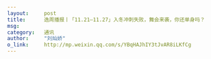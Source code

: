 ```yaml
---
layout:     post
title:      逸周播报丨「11.21—11.27」入冬冲刺失败，舞会来袭，你还单身吗？
msg:		
category:	通讯
author:     "刘灿娇"
o_link:		http://mp.weixin.qq.com/s/YBqHAJhIY3tJvAR8iLKfCg
---
```

